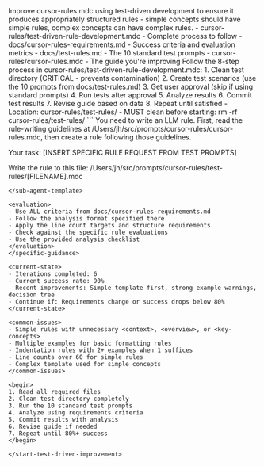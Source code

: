 <start-test-driven-improvement>

<title>Start Test-Driven Rule Improvement</title>

<task>
Improve cursor-rules.mdc using test-driven development to ensure it produces appropriately structured rules - simple concepts should have simple rules, complex concepts can have complex rules.
</task>

<required-files>
- cursor-rules/test-driven-rule-development.mdc - Complete process to follow
- docs/cursor-rules-requirements.md - Success criteria and evaluation metrics  
- docs/test-rules.md - The 10 standard test prompts
- cursor-rules/cursor-rules.mdc - The guide you're improving
</required-files>

<process-overview>
Follow the 8-step process in cursor-rules/test-driven-rule-development.mdc:
1. Clean test directory (CRITICAL - prevents contamination)
2. Create test scenarios (use the 10 prompts from docs/test-rules.md)
3. Get user approval (skip if using standard prompts)
4. Run tests after approval
5. Analyze results
6. Commit test results
7. Revise guide based on data
8. Repeat until satisfied
</process-overview>

<specific-guidance>
<test-directory>
- Location: cursor-rules/test-rules/
- MUST clean before starting: rm -rf cursor-rules/test-rules/
</test-directory>

<sub-agent-template>
```
You need to write an LLM rule. First, read the rule-writing guidelines at /Users/jh/src/prompts/cursor-rules/cursor-rules.mdc, then create a rule following those guidelines.

Your task: [INSERT SPECIFIC RULE REQUEST FROM TEST PROMPTS]

Write the rule to this file: /Users/jh/src/prompts/cursor-rules/test-rules/[FILENAME].mdc
```
</sub-agent-template>

<evaluation>
- Use ALL criteria from docs/cursor-rules-requirements.md
- Follow the analysis format specified there
- Apply the line count targets and structure requirements
- Check against the specific rule evaluations
- Use the provided analysis checklist
</evaluation>
</specific-guidance>

<current-state>
- Iterations completed: 6
- Current success rate: 90%
- Recent improvements: Simple template first, strong example warnings, decision tree
- Continue if: Requirements change or success drops below 80%
</current-state>

<common-issues>
- Simple rules with unnecessary <context>, <overview>, or <key-concepts>
- Multiple examples for basic formatting rules  
- Indentation rules with 2+ examples when 1 suffices
- Line counts over 60 for simple rules
- Complex template used for simple concepts
</common-issues>

<begin>
1. Read all required files
2. Clean test directory completely
3. Run the 10 standard test prompts
4. Analyze using requirements criteria
5. Commit results with analysis
6. Revise guide if needed
7. Repeat until 80%+ success
</begin>

</start-test-driven-improvement>